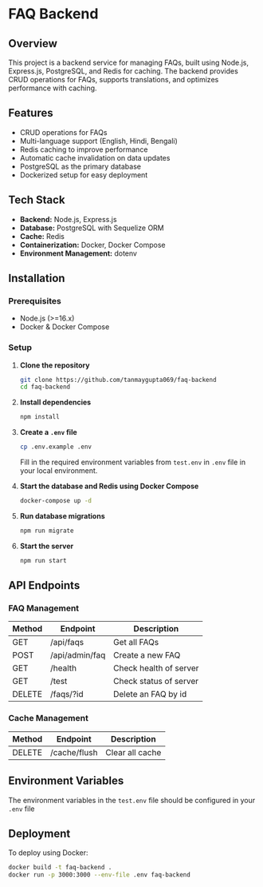# FAQ Backend

## Overview
This project is a backend service for managing FAQs, built using Node.js, Express.js, PostgreSQL, and Redis for caching. The backend provides CRUD operations for FAQs, supports translations, and optimizes performance with caching.

## Features
- CRUD operations for FAQs
- Multi-language support (English, Hindi, Bengali)
- Redis caching to improve performance
- Automatic cache invalidation on data updates
- PostgreSQL as the primary database
- Dockerized setup for easy deployment

## Tech Stack
- **Backend:** Node.js, Express.js
- **Database:** PostgreSQL with Sequelize ORM
- **Cache:** Redis
- **Containerization:** Docker, Docker Compose
- **Environment Management:** dotenv

## Installation

### Prerequisites
- Node.js (>=16.x)
- Docker & Docker Compose

### Setup
1. **Clone the repository**
   ```sh
   git clone https://github.com/tanmaygupta069/faq-backend
   cd faq-backend
   ```

2. **Install dependencies**
   ```sh
   npm install
   ```

3. **Create a `.env` file**
   ```sh
   cp .env.example .env
   ```
   Fill in the required environment variables from `test.env` in `.env` file in your local environment.

4. **Start the database and Redis using Docker Compose**
   ```sh
   docker-compose up -d
   ```

5. **Run database migrations**
   ```sh
   npm run migrate
   ```

6. **Start the server**
   ```sh
   npm run start
   ```

## API Endpoints

### **FAQ Management**
| Method | Endpoint        | Description              |
|--------|---------------|--------------------------|
| GET    | /api/faqs     | Get all FAQs            |
| POST   | /api/admin/faq| Create a new FAQ        |
| GET    | /health       | Check health of server  |
| GET    | /test         | Check status of server  |
| DELETE | /faqs/?id     | Delete an FAQ by id     |

### **Cache Management**
| Method | Endpoint        | Description              |
|--------|---------------|--------------------------|
| DELETE | /cache/flush  | Clear all cache         |

## Environment Variables
The  environment variables in the `test.env` file should be configured in your `.env` file

## Deployment
To deploy using Docker:
```sh
docker build -t faq-backend .
docker run -p 3000:3000 --env-file .env faq-backend
```

